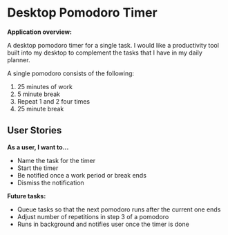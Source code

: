 # Desktop Pomodoro Timer

**Application overview:**

A desktop pomodoro timer for a single task. I would like a productivity tool built into my desktop to complement the tasks that I have in my daily planner.

A single pomodoro consists of the following:

1. 25 minutes of work
2. 5 minute break
3. Repeat 1 and 2 four times
4. 25 minute break


## User Stories 

**As a user, I want to...**
- Name the task for the timer
- Start the timer
- Be notified once a work period or break ends
- Dismiss the notification

**Future tasks:**
- Queue tasks so that the next pomodoro runs after the current one ends
- Adjust number of repetitions in step 3 of a pomodoro
- Runs in background and notifies user once the timer is done